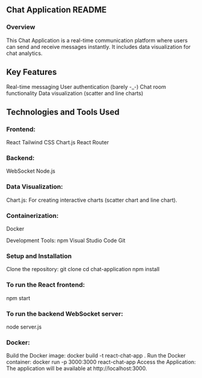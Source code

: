 ## Chat Application README
### Overview
This Chat Application is a real-time communication platform where users can send and receive messages instantly. It includes data visualization for chat analytics.

## Key Features
Real-time messaging
User authentication (barely -_-)
Chat room functionality
Data visualization (scatter and line charts)

## Technologies and Tools Used
### Frontend:

React
Tailwind CSS
Chart.js
React Router

### Backend:

WebSocket
Node.js

### Data Visualization:
Chart.js: For creating interactive charts (scatter chart and line chart).

### Containerization:
Docker

Development Tools:
npm
Visual Studio Code
Git


### Setup and Installation
Clone the repository:
git clone <repository-url>
cd chat-application
npm install

### To run the React frontend:

npm start
### To run the backend WebSocket server:

node server.js


### Docker:

Build the Docker image:
docker build -t react-chat-app .
Run the Docker container:
docker run -p 3000:3000 react-chat-app
Access the Application:
The application will be available at http://localhost:3000.
